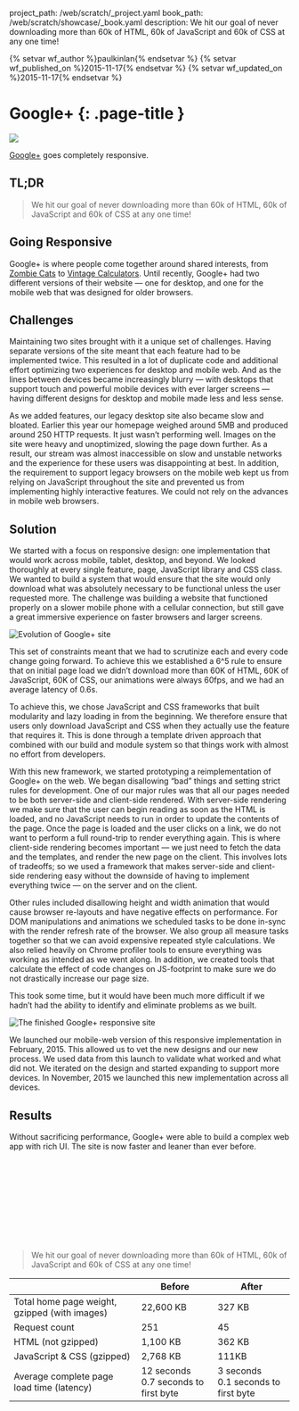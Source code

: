 project_path: /web/scratch/_project.yaml
book_path: /web/scratch/showcase/_book.yaml
description: We hit our goal of never downloading more than 60k of HTML, 60k of JavaScript and 60k of CSS at any one time!

{% setvar wf_author %}paulkinlan{% endsetvar %}
{% setvar wf_published_on %}2015-11-17{% endsetvar %}
{% setvar wf_updated_on %}2015-11-17{% endsetvar %}

<link rel="stylesheet" type="text/css" href="/web/scratch/showcase/showcase.css">

# Google+ {: .page-title }

<img src="/web/showcase/case-study/images/gplus/main.png" class="attempt-right">

<p class="wf-casestudy-subtitle">
  <a href="https://plus.google.com">Google+</a> goes completely responsive.
</p>

## TL;DR

> We hit our goal of never downloading more than 60k of HTML, 60k of
> JavaScript and 60k of CSS at any one time!

<div class="wf-clear"></div>

## Going Responsive

Google+ is where people come together around shared interests, from 
[Zombie Cats](https://plus.google.com/collection/kp_1P) to 
[Vintage Calculators](https://plus.google.com/collection/wOpZX). Until recently, 
Google+ had two different versions of their website &mdash; one for desktop, 
and one for the mobile web that was designed for older browsers.

## Challenges

Maintaining two sites brought with it a unique set of challenges. Having 
separate versions of the site meant that each feature had to be implemented 
twice. This resulted in a lot of duplicate code and additional effort optimizing 
two experiences for desktop and mobile web. And as the lines between devices 
became increasingly blurry &mdash; with desktops that support touch and 
powerful mobile devices with ever larger screens &mdash; having different 
designs for desktop and mobile made less and less sense.

As we added features, our legacy desktop site also became slow and bloated. 
Earlier this year our homepage weighed around 5MB and produced around 250 HTTP 
requests. It just wasn’t performing well. Images on the site were heavy and 
unoptimized, slowing the page down further. As a result, our stream was almost 
inaccessible on slow and unstable networks and the experience for these users 
was disappointing at best. In addition, the requirement to support legacy 
browsers on the mobile web kept us from relying on JavaScript throughout the 
site and prevented us from implementing highly interactive features. We 
could not rely on the advances in mobile web browsers. 

## Solution
We started with a focus on responsive design: one implementation that would 
work across mobile, tablet, desktop, and beyond. We looked thoroughly at every 
single feature, page, JavaScript library and CSS class. We wanted to build a 
system that would ensure that the site would only download what was absolutely 
necessary to be functional unless the user requested more. The challenge was 
building a website that functioned properly on a slower mobile phone with a 
cellular connection, but still gave a great immersive experience on faster 
browsers and larger screens.

<img src="/web/showcase/case-study/images/gplus/timeline.jpg" alt="Evolution of Google+ site">

This set of constraints meant that we had to scrutinize each and every code 
change going forward. To achieve this we established a 6^5 rule to ensure that 
on initial page load we didn’t download more than 60K of HTML, 60K of 
JavaScript, 60K of CSS, our animations were always 60fps, and we had an average 
latency of 0.6s.

To achieve this, we chose JavaScript and CSS frameworks that built modularity 
and lazy loading in from the beginning. We therefore ensure that users only 
download JavaScript and CSS when they actually use the feature that requires it. 
This is done through a template driven approach that combined with our build and 
module system so that things work with almost no effort from developers.

With this new framework, we started prototyping a reimplementation of Google+ on
the web. We began disallowing “bad” things and setting strict rules for 
development. One of our major rules was that all our pages needed to be both 
server-side and client-side rendered. With server-side rendering we make sure 
that the user can begin reading as soon as the HTML is loaded, and no 
JavaScript needs to run in order to update the contents of the page. Once the 
page is loaded and the user clicks on a link, we do not want to perform a full 
round-trip to render everything again. This is where client-side rendering 
becomes important &mdash; we just need to fetch the data and the templates, 
and render the new page on the client. This involves lots of tradeoffs; so we 
used a framework that makes server-side and client-side rendering easy without 
the downside of having to implement everything twice &mdash; on the server 
and on the client. 

Other rules included disallowing height and width animation that would cause 
browser re-layouts and have negative effects on performance. For DOM 
manipulations and animations we scheduled tasks to be done in-sync with the 
render refresh rate of the browser. We also group all measure tasks together 
so that we can avoid expensive repeated style calculations. We also relied 
heavily on Chrome profiler tools to ensure everything was working as intended 
as we went along. In addition, we created tools that calculate the effect of 
code changes on JS-footprint to make sure we do not drastically increase 
our page size. 

This took some time, but it would have been much more difficult if we hadn’t 
had the ability to identify and eliminate problems as we built.

<img src="/web/showcase/case-study/images/gplus/after.jpg" alt="The finished Google+ responsive site">

We launched our mobile-web version of this responsive implementation in 
February, 2015. This allowed us to vet the new designs and our new process. 
We used data from this launch to validate what worked and what did not. We 
iterated on the design and started expanding to support more devices. In 
November, 2015 we launched this new implementation across all devices.

## Results

Without sacrificing performance, Google+ were able to build a complex web app 
with rich UI. The site is now faster and leaner than ever before. 

<div class="video-wrapper-full-width">
  <iframe class="devsite-embedded-youtube-video" data-video-id="MaQcCQQTs6E"
          data-autohide="1" data-showinfo="0" frameborder="0" allowfullscreen>
  </iframe>
</div>

> We hit our goal of never downloading more than 60k of HTML, 60k of 
> JavaScript and 60k of CSS at any one time!

<table class="mdl-data-table mdl-js-data-table">
  <thead>
    <tr>
      <th></th>
      <th>Before</th>
      <th>After</th>
    </tr>
  </thead>
  <tbody>
    <tr>
      <td>Total home page weight, gzipped (with images)</td>
      <td>22,600 KB</td>
      <td>327 KB</td>
    </tr>
    <tr>
      <td>Request count</td>
      <td>251</td>
      <td>45</td>
    </tr>
    <tr>
      <td>HTML (not gzipped)</td>
      <td>1,100 KB</td>
      <td>362 KB</td>
    </tr>
    <tr>
      <td>JavaScript &amp; CSS (gzipped)</td>
      <td>2,768 KB</td>
      <td>111KB</td>
    </tr>
    <tr>
      <td>Average complete page load time (latency)</td>
      <td>12 seconds<br>0.7 seconds to first byte</td>
      <td>3 seconds<br>0.1 seconds to first byte</td>
    </tr>
  </tbody>
</table>
